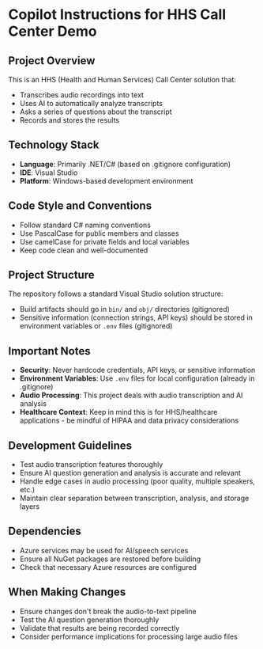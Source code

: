 # Copilot Instructions for HHS Call Center Demo

## Project Overview
This is an HHS (Health and Human Services) Call Center solution that:
- Transcribes audio recordings into text
- Uses AI to automatically analyze transcripts
- Asks a series of questions about the transcript
- Records and stores the results

## Technology Stack
- **Language**: Primarily .NET/C# (based on .gitignore configuration)
- **IDE**: Visual Studio
- **Platform**: Windows-based development environment

## Code Style and Conventions
- Follow standard C# naming conventions
- Use PascalCase for public members and classes
- Use camelCase for private fields and local variables
- Keep code clean and well-documented

## Project Structure
The repository follows a standard Visual Studio solution structure:
- Build artifacts should go in `bin/` and `obj/` directories (gitignored)
- Sensitive information (connection strings, API keys) should be stored in environment variables or `.env` files (gitignored)

## Important Notes
- **Security**: Never hardcode credentials, API keys, or sensitive information
- **Environment Variables**: Use `.env` files for local configuration (already in .gitignore)
- **Audio Processing**: This project deals with audio transcription and AI analysis
- **Healthcare Context**: Keep in mind this is for HHS/healthcare applications - be mindful of HIPAA and data privacy considerations

## Development Guidelines
- Test audio transcription features thoroughly
- Ensure AI question generation and analysis is accurate and relevant
- Handle edge cases in audio processing (poor quality, multiple speakers, etc.)
- Maintain clear separation between transcription, analysis, and storage layers

## Dependencies
- Azure services may be used for AI/speech services
- Ensure all NuGet packages are restored before building
- Check that necessary Azure resources are configured

## When Making Changes
- Ensure changes don't break the audio-to-text pipeline
- Test the AI question generation thoroughly
- Validate that results are being recorded correctly
- Consider performance implications for processing large audio files
